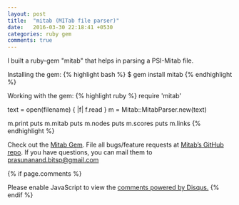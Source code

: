 ```yaml
---
layout: post
title:  "mitab (MITab file parser)"
date:   2016-03-30 22:18:41 +0530
categories: ruby gem
comments: true
---
```

I built a ruby-gem "mitab" that helps in parsing a PSI-Mitab file.

Installing the gem:
{% highlight bash %}
$ gem install mitab
{% endhighlight %}


Working with the gem:
{% highlight ruby %}
require 'mitab'

text = open(filename) { |f| f.read }
m = Mitab::MitabParser.new(text)

m.print
puts m.mitab
puts m.nodes
puts m.scores
puts m.links
{% endhighlight %}

Check out the [Mitab Gem][mitab-gem]. File all bugs/feature requests at [Mitab’s GitHub repo][mitab-gh]. If you have questions, you can mail them to [prasunanand.bitsp@gmail.com][prasun-mail]

[mitab-gem]: https://rubygems.org/gems/mitab
[mitab-gh]: https://github.com/prasunanand/mitab
[prasun-mail]: mail-to:prasunanand.bitsp@gmail.com

{% if page.comments %}
<div id="disqus_thread"></div>
<script>
/**
* RECOMMENDED CONFIGURATION VARIABLES: EDIT AND UNCOMMENT THE SECTION BELOW TO INSERT DYNAMIC VALUES FROM YOUR PLATFORM OR CMS.
* LEARN WHY DEFINING THESE VARIABLES IS IMPORTANT: https://disqus.com/admin/universalcode/#configuration-variables
*/
/*
var disqus_config = function () {
this.page.url = PAGE_URL; // Replace PAGE_URL with your page's canonical URL variable
this.page.identifier = PAGE_IDENTIFIER; // Replace PAGE_IDENTIFIER with your page's unique identifier variable
};
*/
(function() { // DON'T EDIT BELOW THIS LINE
var d = document, s = d.createElement('script');

s.src = '//prasunanandblog.disqus.com/embed.js';

s.setAttribute('data-timestamp', +new Date());
(d.head || d.body).appendChild(s);
})();
</script>
<noscript>Please enable JavaScript to view the <a href="https://disqus.com/?ref_noscript" rel="nofollow">comments powered by Disqus.</a></noscript>
{% endif %}
